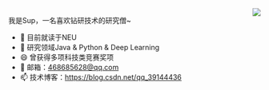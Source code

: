<img align="right" src="https://github-readme-stats.vercel.app/api?username=CONTINUE12&show_icons=true&icon_color=CE1D2D&text_color=718096&bg_color=ffffff&hide_title=true" />

我是Sup，一名喜欢钻研技术的研究僧~ 

- 🔭 目前就读于NEU
- 🌱 研究领域Java & Python & Deep Learning
- 😄 曾获得多项科技类竞赛奖项
- 💬 邮箱：468685628@qq.com
- 📫 技术博客：https://blog.csdn.net/qq_39144436
